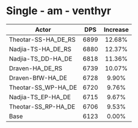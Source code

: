 # Single - am - venthyr
| Actor | DPS | Increase |
|---|:---:|:---:|
|Theotar-SS-HA_DE_RS|6899|12.68%|
|Nadjia-TS-HA_DE_RS|6880|12.37%|
|Nadjia-TS_DD-HA_DE|6818|11.36%|
|Draven-HA_DE_RS|6739|10.07%|
|Draven-BfW-HA_DE|6728|9.90%|
|Theotar-SS_WP-HA_DE|6720|9.76%|
|Nadjia-TS_EP-HA_DE|6715|9.67%|
|Theotar-SS_RP-HA_DE|6706|9.53%|
|Base|6123|0.00%|
